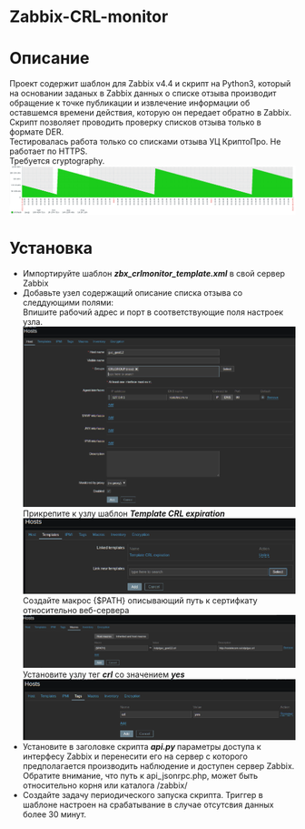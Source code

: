 # Zabbix-CRL-monitor
<h1>
Описание</H1>
Проект содержит шаблон для Zabbix v4.4 и скрипт на Python3, который на основании заданых в Zabbix данных о списке отзыва производит обращение к точке публикации и извлечение информации об оставшемся времени действия, которую он передает обратно в Zabbix.<br /> 
Скрипт позволяет проводить проверку списков отзыва только в формате DER.<br />
Тестировалась работа только со списками отзыва УЦ КриптоПро. Не работает по HTTPS.<br />
Требуется cryptography.<br />
<img src="5.png" /><h1>
Установка</H1><ul><li>
Импортируйте шаблон <b><i>zbx_crlmonitor_template.xml</i></b> в свой сервер Zabbix</li><li>
Добавьте узел содержащий описание списка отзыва со следдующими полями:<br />
Впишите рабочий адрес и порт в соответствующие поля настроек узла.<img src="1.png" /><br />
Прикрепите к узлу шаблон  <b><i>Template CRL expiration</b></i><img src="2.png" /> <br />
Создайте макрос {$PATH} описывающий путь к сертифкату относительно веб-сервера<img src="3.png" /><br />
Установите узлу тег <b><i>crl</b></i> со значением <b><i>yes</b></i><img src="4.png" /><br /></li><li>
Установите в заголовке скрипта <b><I>api.py</i> </b>параметры доступа к интерфесу Zabbix и перенесити его на сервер с которого предполагается производить наблюдение и доступен сервер Zabbix. Обратите внимание, что путь к api_jsonrpc.php, может быть относительно корня или каталога /zabbix/</li><li>
Создайте задачу периодического запуска скрипта. Триггер в шаблоне настроен на срабатывание в случае отсутсвия данных более 30 минут.</li></ui>
